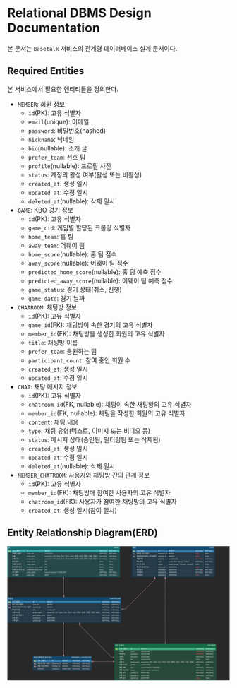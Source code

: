 # Relational DBMS Design Documentation

본 문서는 `Basetalk` 서비스의 관계형 데이터베이스 설계 문서이다.

## Required Entities

본 서비스에서 필요한 엔티티들을 정의한다.

- `MEMBER`: 회원 정보
  - `id`(PK): 고유 식별자
  - `email`(unique): 이메일
  - `password`: 비밀번호(hashed)
  - `nickname`: 닉네임
  - `bio`(nullable): 소개 글
  - `prefer_team`: 선호 팀
  - `profile`(nullable): 프로필 사진
  - `status`: 계정의 활성 여부(활성 또는 비활성)
  - `created_at`: 생성 일시
  - `updated_at`: 수정 일시
  - `deleted_at`(nullable): 삭제 일시
- `GAME`: KBO 경기 정보
  - `id`(PK): 고유 식별자
  - `game_cid`: 게임별 할당된 크롤링 식별자
  - `home_team`: 홈 팀
  - `away_team`: 어웨이 팀
  - `home_score`(nullable): 홈 팀 점수
  - `away_score`(nullable): 어웨이 팀 점수
  - `predicted_home_score`(nullable): 홈 팀 예측 점수
  - `predicted_away_score`(nullable): 어웨이 팀 예측 점수
  - `game_status`: 경기 상태(취소, 진행)
  - `game_date`: 경기 날짜
- `CHATROOM`: 채팅방 정보
  - `id`(PK): 고유 식별자
  - `game_id`(FK): 채팅방이 속한 경기의 고유 식별자
  - `member_id`(FK): 채팅방을 생성한 회원의 고유 식별자
  - `title`: 채팅방 이름
  - `prefer_team`: 응원하는 팀
  - `participant_count`: 참여 중인 회원 수
  - `created_at`: 생성 일시
  - `updated_at`: 수정 일시
- `CHAT`: 채팅 메시지 정보
  - `id`(PK): 고유 식별자
  - `chatroom_id`(FK, nullable): 채팅이 속한 채팅방의 고유 식별자
  - `member_id`(FK, nullable): 채팅을 작성한 회원의 고유 식별자
  - `content`: 채팅 내용
  - `type`: 채팅 유형(텍스트, 이미지 또는 비디오 등)
  - `status`: 메시지 상태(승인됨, 필터링됨 또는 삭제됨)
  - `created_at`: 생성 일시
  - `updated_at`: 수정 일시
  - `deleted_at`(nullable): 삭제 일시
- `MEMBER_CHATROOM`: 사용자와 채팅방 간의 관계 정보
  - `id`(PK): 고유 식별자
  - `member_id`(FK): 채팅방에 참여한 사용자의 고유 식별자
  - `chatroom_id`(FK): 사용자가 참여한 채팅방의 고유 식별자
  - `created_at`: 생성 일시(참여 일시)

## Entity Relationship Diagram(ERD)

![ERD](images/ERD_Basetalk.png)
